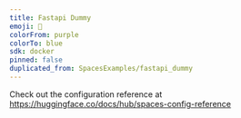 ```yaml
---
title: Fastapi Dummy
emoji: 🐢
colorFrom: purple
colorTo: blue
sdk: docker
pinned: false
duplicated_from: SpacesExamples/fastapi_dummy
---
```


Check out the configuration reference at https://huggingface.co/docs/hub/spaces-config-reference
